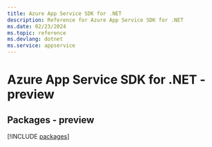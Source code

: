 ```yaml
---
title: Azure App Service SDK for .NET
description: Reference for Azure App Service SDK for .NET
ms.date: 02/23/2024
ms.topic: reference
ms.devlang: dotnet
ms.service: appservice
---
```

# Azure App Service SDK for .NET - preview
## Packages - preview
[!INCLUDE [packages](app-service-index.md)]